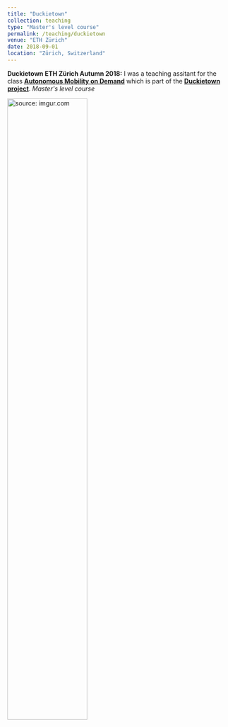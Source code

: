```yaml
---
title: "Duckietown"
collection: teaching
type: "Master's level course"
permalink: /teaching/duckietown
venue: "ETH Zürich"
date: 2018-09-01
location: "Zürich, Switzerland"
---
```


**Duckietown ETH Zürich Autumn 2018:** I was a teaching assitant for the class [__Autonomous Mobility on Demand__](http://www.vvz.ethz.ch/Vorlesungsverzeichnis/lerneinheit.view?lerneinheitId=119019&semkez=2017W&lang=en) which is part of the [__Duckietown project__](https://www.duckietown.org/). *Master's level course*

<a href="https://imgur.com/YaPjge5"><img src="https://i.imgur.com/YaPjge5.gif" title="source: imgur.com" width='60%' /></a>